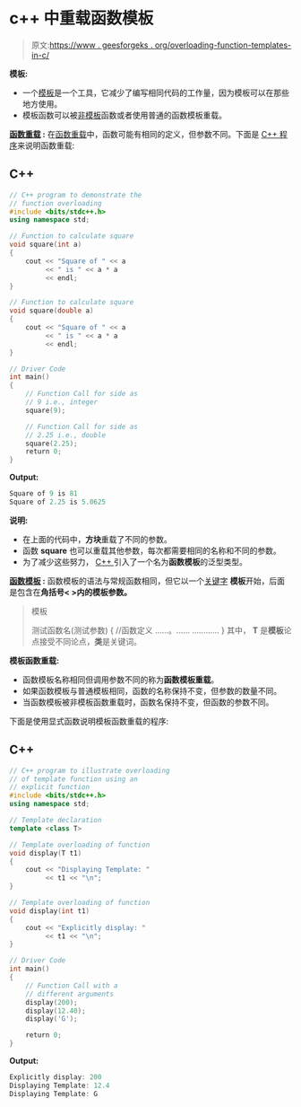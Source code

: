 # c++ 中重载函数模板

> 原文:[https://www . geesforgeks . org/overloading-function-templates-in-c/](https://www.geeksforgeeks.org/overloading-function-templates-in-c/)

**模板:**

*   一个[模板](https://www.geeksforgeeks.org/templates-cpp/)是一个工具，它减少了编写相同代码的工作量，因为模板可以在那些地方使用。
*   模板函数可以被[非模板](https://www.geeksforgeeks.org/templates-cpp/)函数或者使用普通的函数模板重载。

**<u>函数重载</u> :** 在[函数重载](https://www.geeksforgeeks.org/function-overloading-c/)中，函数可能有相同的定义，但参数不同。下面是 [C++ 程序](https://www.geeksforgeeks.org/c-plus-plus/)来说明函数重载:

## C++

```cpp
// C++ program to demonstrate the
// function overloading
#include <bits/stdc++.h>
using namespace std;

// Function to calculate square
void square(int a)
{
    cout << "Square of " << a
         << " is " << a * a
         << endl;
}

// Function to calculate square
void square(double a)
{
    cout << "Square of " << a
         << " is " << a * a
         << endl;
}

// Driver Code
int main()
{
    // Function Call for side as
    // 9 i.e., integer
    square(9);

    // Function Call for side as
    // 2.25 i.e., double
    square(2.25);
    return 0;
}
```

**Output:**

```cpp
Square of 9 is 81
Square of 2.25 is 5.0625

```

**说明:**

*   在上面的代码中，**方块**重载了不同的参数。
*   函数 **square** 也可以重载其他参数，每次都需要相同的名称和不同的参数。
*   为了减少这些努力， [C++ ](https://www.geeksforgeeks.org/c-plus-plus/) 引入了一个名为**函数模板**的泛型类型。

**<u>函数模板</u> :** 函数模板的语法与常规函数相同，但它以一个[关键字](https://www.geeksforgeeks.org/cc-tokens/) **模板**开始，后面是包含在**角括号< >内的模板参数。**

> 模板<class t=""></class>
> 
> 测试函数名(测试参数)
> {
> //函数定义
> ……。…… …..…….
> }
> 其中， **T** 是**模板**论点接受不同论点，**类**是关键词。

**模板函数重载:**

*   函数模板名称相同但调用参数不同的称为**函数模板重载**。
*   如果函数模板与普通模板相同，函数的名称保持不变，但参数的数量不同。
*   当函数模板被非模板函数重载时，函数名保持不变，但函数的参数不同。

下面是使用显式函数说明模板函数重载的程序:

## C++

```cpp
// C++ program to illustrate overloading
// of template function using an
// explicit function
#include <bits/stdc++.h>
using namespace std;

// Template declaration
template <class T>

// Template overloading of function
void display(T t1)
{
    cout << "Displaying Template: "
         << t1 << "\n";
}

// Template overloading of function
void display(int t1)
{
    cout << "Explicitly display: "
         << t1 << "\n";
}

// Driver Code
int main()
{
    // Function Call with a
    // different arguments
    display(200);
    display(12.40);
    display('G');

    return 0;
}
```

**Output:**

```cpp
Explicitly display: 200
Displaying Template: 12.4
Displaying Template: G

```